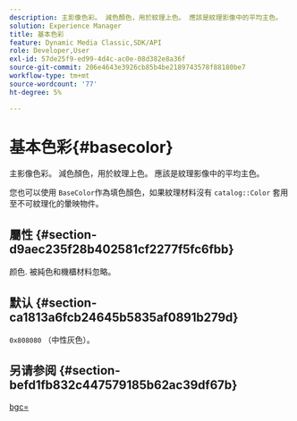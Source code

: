 ```yaml
---
description: 主影像色彩。 減色顏色，用於紋理上色。 應該是紋理影像中的平均主色。
solution: Experience Manager
title: 基本色彩
feature: Dynamic Media Classic,SDK/API
role: Developer,User
exl-id: 57de25f9-ed99-4d4c-ac0e-08d382e8a36f
source-git-commit: 206e4643e3926cb85b4be2189743578f88180be7
workflow-type: tm+mt
source-wordcount: '77'
ht-degree: 5%

---
```


# 基本色彩{#basecolor}

主影像色彩。 減色顏色，用於紋理上色。 應該是紋理影像中的平均主色。

您也可以使用 `BaseColor`作為填色顏色，如果紋理材料沒有 `catalog::Color` 套用至不可紋理化的暈映物件。

## 屬性 {#section-d9aec235f28b402581cf2277f5fc6fbb}

颜色. 被純色和機櫃材料忽略。

## 默认 {#section-ca1813a6fcb24645b5835af0891b279d}

`0x808080` （中性灰色）。

## 另请参阅 {#section-befd1fb832c447579185b62ac39df67b}

[bgc=](../../../../../ir-api/http-protocol/image-rendering-api-ref/c-ir-http-protocol-ref/c-ir-http-protocol-command-reference/r-ir-bgc.md#reference-3f5c78cea01c4a85aa582076d23aebb0)
